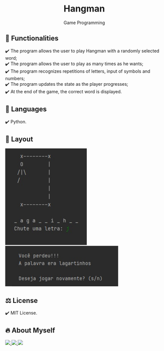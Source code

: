 <h1 align="center"> Hangman </h1>
<p align="center">Game Programming

## 🎯 Functionalities
✔️ The program allows the user to play Hangman with a randomly selected word; <br>
✔️ The program allows the user to play as many times as he wants; <br>
✔️ The program recognizes repetitions of letters, input of symbols and numbers; <br>
✔️ The program updates the state as the player progresses; <br>
✔️ At the end of the game, the correct word is displayed.

## 🚀 Languages
✔️ Python.

## 🎨 Layout
<p align="left">
      <img src="Imagens/1.jpg" width="260"> &nbsp; &nbsp; 
      <img src="Imagens/2.jpg" width="360"> &nbsp; &nbsp; 
      
## ⚖️ License
✔️ MIT License.

## 🔥 About Myself
  <div>
  <a href = "https://mail.google.com/mail/u/1/#inbox"><img src="https://img.shields.io/badge/-Gmail-%23EA4335?style=for-the-badge&logo=gmail&logoColor=white" target="_blank">
  </a>
  <a href="https://www.linkedin.com/in/maria-eduarda-macedo-braga-4663bb208/e" target="_blank"><img src="https://img.shields.io/badge/-LinkedIn-%230077B5?style=for-the-badge&logo=linkedin&logoColor=white" target="_blank">
  </a> 
  <a href="https://www.instagram.com/_maria_2k03/?hl=pt-br" target="_blank"><img src="https://img.shields.io/badge/-Instagram-%23E4405F?style=for-the-badge&logo=instagram&logoColor=white" target="_blank">
  </a>
</div>
